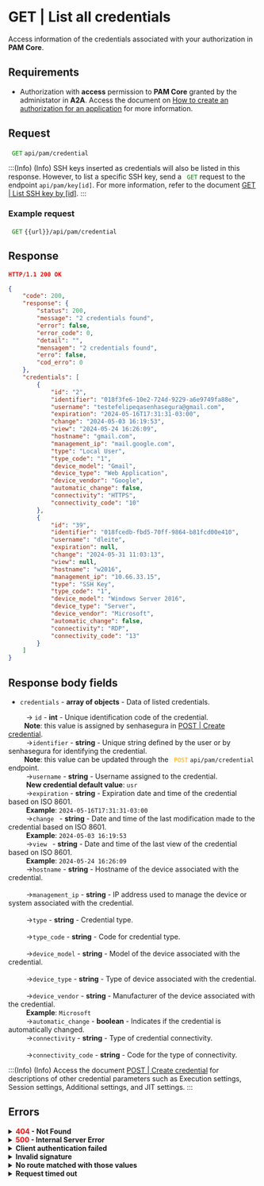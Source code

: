 # GET | List all credentials

Access information of the credentials associated with your authorization in **PAM Core**.

## Requirements

* Authorization with **access** permission to **PAM Core** granted by the administator in **A2A**. 
Access the document on [How to create an authorization for an application](/v3-33/docs/a2a-how-to-create-an-authorization-for-an-application) for more information.

## Request

<code><span style="color:green"> GET</code></span> `api/pam/credential`

:::(Info) (Info)
SSH keys inserted as credentials will also be listed in this response. However, to list a specific SSH key, send a <code><span style="color:green"> GET</code></span> request to the endpoint `api/pam/key[id]`. For more information, refer to the document [GET | List SSH key by [id]](/v3-33/docs/api-get-list-an-ssh-key).
:::

### Example request
<code><span style="color:green"> GET</code></span> `{{url}}/api/pam/credential`

## Response 

```json 
HTTP/1.1 200 OK
```

``` json
{
    "code": 200,
    "response": {
        "status": 200,
        "message": "2 credentials found",
        "error": false,
        "error_code": 0,
        "detail": "",
        "mensagem": "2 credentials found",
        "erro": false,
        "cod_erro": 0
    },
    "credentials": [
        {
            "id": "2",
            "identifier": "018f3fe6-10e2-724d-9229-a6e9749fa88e",
            "username": "testefelipeqasenhasegura@gmail.com",
            "expiration": "2024-05-16T17:31:31-03:00",
            "change": "2024-05-03 16:19:53",
            "view": "2024-05-24 16:26:09",
            "hostname": "gmail.com",
            "management_ip": "mail.google.com",
            "type": "Local User",
            "type_code": "1",
            "device_model": "Gmail",
            "device_type": "Web Application",
            "device_vendor": "Google",
            "automatic_change": false,
            "connectivity": "HTTPS",
            "connectivity_code": "10"
        },
        {
            "id": "39",
            "identifier": "018fcedb-fbd5-70ff-9864-b81fcd00e410",
            "username": "dleite",
            "expiration": null,
            "change": "2024-05-31 11:03:13",
            "view": null,
            "hostname": "w2016",
            "management_ip": "10.66.33.15",
            "type": "SSH Key",
            "type_code": "1",
            "device_model": "Windows Server 2016",
            "device_type": "Server",
            "device_vendor": "Microsoft",
            "automatic_change": false,
            "connectivity": "RDP",
            "connectivity_code": "13"
        }
    ]
}

```

## Response body fields

* <summary><code>credentials</code> - <b>array of objects</b> - Data of listed credentials.</summary>

<summary>&nbsp;&emsp;&emsp;&nbsp;→ <code>id</code> - <b><b>int</b></b> - Unique identification code of the credential.</summary>
&nbsp;&emsp;&emsp;<b>Note</b>: this value is assigned by senhasegura in <a href="/v3-33/docs/api-post-create-credential">POST | Create credential</a>.

    
  <br>


   <summary>&nbsp;&emsp;&emsp;&nbsp;→<code>identifier</code> - <b><b>string</b></b> - Unique string defined by the user or by senhasegura for identifying the credential.<summary>
&nbsp;&emsp;&emsp;<b>Note</b>: this value can be updated through the <code><span style="color:orange"> POST</code></span> <code>api/pam/credential</code> endpoint.


<br>
    <summary>&nbsp;&emsp;&emsp;&nbsp;→<code>username</code> - <b><b>string</b></b> - Username assigned to the credential.</summary>&nbsp;&emsp;&emsp;&nbsp;<b>New credential default value</b>: <code>usr</code>

<br>

<summary>&nbsp;&emsp;&emsp;&nbsp;→<code>expiration</code> - <b>string</b> - Expiration date and time of the credential based on ISO 8601.</summary>
    &nbsp;&emsp;&emsp;&nbsp;<b>Example</b>: <code>2024-05-16T17:31:31-03:00</code>

<br>


<summary>&nbsp;&emsp;&emsp;&nbsp;→<code>change </code> - <b>string</b> - Date and time of the last modification made to the credential based on ISO 8601.</summary>
    &nbsp;&emsp;&emsp;&nbsp;<b>Example</b>: <code>2024-05-03 16:19:53</code>

<br>

<summary>&nbsp;&emsp;&emsp;&nbsp;→<code>view </code> - <b>string</b> - Date and time of the last view of the credential based on ISO 8601.</summary>
&nbsp;&emsp;&emsp;&nbsp;<b>Example</b>: <code>2024-05-24 16:26:09</code>

<br>
 <summary>&nbsp;&emsp;&emsp;&nbsp;→<code>hostname</code> - <b>string</b> - Hostname of the device associated with the credential.</summary>
    
<br>    
<summary>&nbsp;&emsp;&emsp;&nbsp;→<code>management_ip</code> - <b>string</b> - IP address used to manage the device or system associated with the credential.</summary>

<br>
    <summary>&nbsp;&emsp;&emsp;&nbsp;→<code>type</code> - <b>string</b> - Credential type.</summary>

<br>
<summary>&nbsp;&emsp;&emsp;&nbsp;→<code>type_code</code> - <b>string</b> - Code for credential type.</summary>

<br>
    <summary>&nbsp;&emsp;&emsp;&nbsp;→<code>device_model</code> - <b>string</b> - Model of the device associated with the credential.</summary> 

<br>
    <summary>&nbsp;&emsp;&emsp;&nbsp;→<code>device_type</code> - <b>string</b> - Type of device associated with the credential.</summary>

<br>
    <summary>&nbsp;&emsp;&emsp;&nbsp;→<code>device_vendor</code> - <b>string</b> - Manufacturer of the device associated with the credential.</summary> &nbsp;&emsp;&emsp;&nbsp;<b>Example</b>: <code>Microsoft</code>

<br>
    <summary>&nbsp;&emsp;&emsp;&nbsp;→<code>automatic_change</code> - <b>boolean</b> - Indicates if the credential is automatically changed.

<br>
    <summary>&nbsp;&emsp;&emsp;&nbsp;→<code>connectivity</code> - <b>string</b> - Type of credential connectivity.</summary>
    
<br>
    <summary>&nbsp;&emsp;&emsp;&nbsp;→<code>connectivity_code</code> - <b>string</b> - Code for the type of connectivity.</summary>
    
    
:::(Info) (Info)
Access the document [POST | Create credential](/v3-33/docs/api-post-create-credential) for descriptions of other credential parameters such as Execution settings, Session settings, Additional settings, and JIT settings.
:::
    
## Errors
    
<details>
<summary><b><span style="color:red">404</span> - Not Found</b></summary>

***
<b>Message: "Resource sub not found"</b><br>

<p><b>Possible cause</b>: the URL or the requested resource isn’t correct.<br>
        
<b>Solution</b>: check the URL and make sure the parameter is correct.</p>
* * *
</details>


<details>
 
<summary><b><span style="color:red">500</span> - Internal Server Error</b></summary>

***
    
<b>Message: "Unexpected error."</b><br>
 
<p><b>Possible cause</b>: the error is in the senhasegura server.<br>
        
<b>Solution</b>: contact the support team for more information.</p>

***

<b>Message: "You are not authorized to access this resource."</b>

<p><b>Possible cause</b>: you don’t have the authorization to access this resource.<br>
        
<b>Solution</b>: ask the administrator to check your permission to access the <b>PAM Core</b> resources in <b>A2A</b>.</p>

* * *
 </details>   

  

<details>
<summary><b>Client authentication failed</b></summary>

*** 
   
<b>Message: "Client authentication failed."</b>
<p><b>Possible cause</b>: failure in your application authentication with the senhasegura server. <br>
        
<b>Solution</b>: check the authentication parameters such as <code>Access Token URL</code>, <code>Client ID</code> e <code>Client secret</code> and request a new access token.</p>
 
* * *   
</details>
     
  

<details>
<summary><b>Invalid signature</b></summary>

*** 
    
<b>Message: "Invalid signature"</b>
    
<p><b>Possible cause</b>: failure in recognizing the URL of the client application.
        
<b>Solution</b>: check the URL of the client application and resent the request.</p>

* * * 
</details>
     

<details>
    <summary><b>No route matched with those values</b></summary>
    
***   
    
<b>Message: "No route matched with those values."</b>
   <p><b>Possible cause</b>: the authorization header is missing in the API request.<br>
        
  <b>Solution</b>: request a new access token.</p>
   
 * * *
</details>
 

<details>
    <summary><b> Request timed out</b></summary>
    
***
    
<b>Message: "Request timed out."</b>
<p><b>Possible cause</b>: the request time has expired.<br>
        
<b>Solution</b>: check the connectivity between the source of the request and the senhasegura server.</p>
</details>
